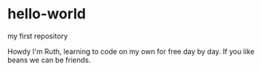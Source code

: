 # hello-world
my first repository

Howdy I'm Ruth, learning to code on my own for free day by day. If you like beans we can be friends.
